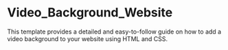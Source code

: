 # Video_Background_Website
This template provides a detailed and easy-to-follow guide on how to add a video background to your website using HTML and CSS.
